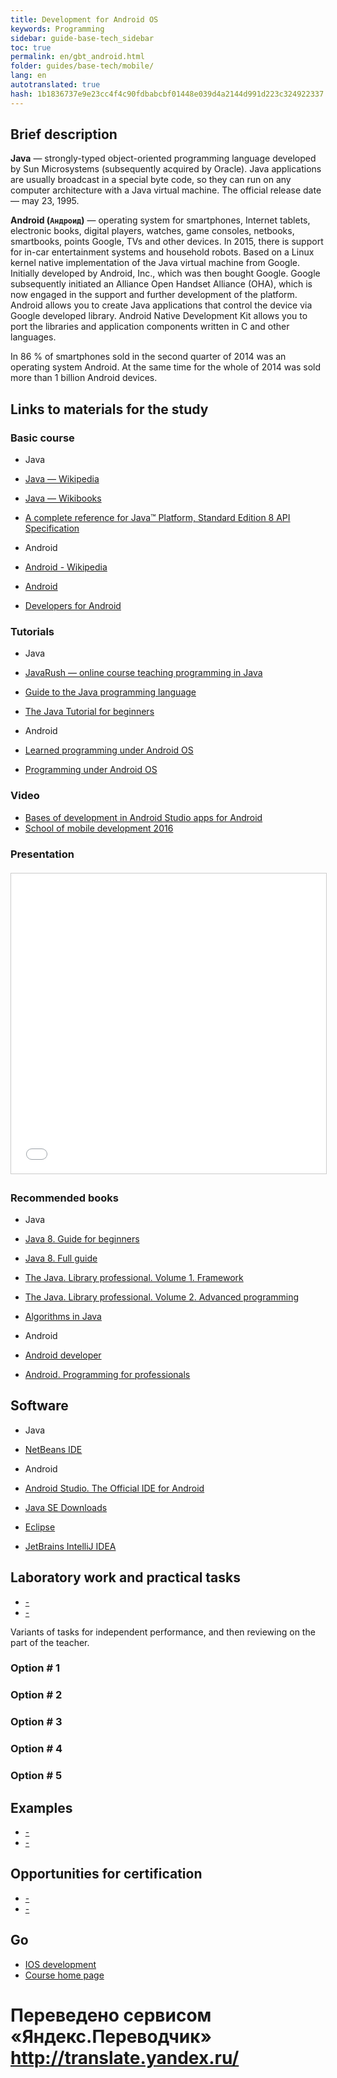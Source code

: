 ```yaml
--- 
title: Development for Android OS 
keywords: Programming 
sidebar: guide-base-tech_sidebar 
toc: true 
permalink: en/gbt_android.html 
folder: guides/base-tech/mobile/ 
lang: en 
autotranslated: true 
hash: 1b1836737e9e23cc4f4c90fdbabcbf01448e039d4a2144d991d223c324922337 
--- 
```


## Brief description 

**Java** — strongly-typed object-oriented programming language developed by Sun Microsystems (subsequently acquired by Oracle). Java applications are usually broadcast in a special byte code, so they can run on any computer architecture with a Java virtual machine. The official release date — may 23, 1995. 

**Android (`Андроид`)** — operating system for smartphones, Internet tablets, electronic books, digital players, watches, game consoles, netbooks, smartbooks, points Google, TVs and other devices. In 2015, there is support for in-car entertainment systems and household robots. Based on a Linux kernel native implementation of the Java virtual machine from Google. Initially developed by Android, Inc., which was then bought Google. Google subsequently initiated an Alliance Open Handset Alliance (OHA), which is now engaged in the support and further development of the platform. Android allows you to create Java applications that control the device via Google developed library. Android Native Development Kit allows you to port the libraries and application components written in C and other languages. 

In 86 % of smartphones sold in the second quarter of 2014 was an operating system Android. At the same time for the whole of 2014 was sold more than 1 billion Android devices. 

## Links to materials for the study 

### Basic course 

* Java 
* [Java — Wikipedia](https://ru.wikipedia.org/wiki/Java) 
* [Java — Wikibooks](https://ru.wikibooks.org/wiki/Java) 
* [A complete reference for Java™ Platform, Standard Edition 8 API Specification](http://docs.oracle.com/javase/8/docs/api/index.html) 

* Android 
* [Android - Wikipedia](https://ru.wikipedia.org/wiki/Android) 
* [Android](https://www.android.com/intl/ru_ru/) 
* [Developers for Android](https://developer.android.com/index.html) 

### Tutorials 

* Java 
* [JavaRush — online course teaching programming in Java](https://javarush.ru/) 
* [Guide to the Java programming language](https://metanit.com/java/tutorial/) 
* [The Java Tutorial for beginners](http://proglang.su/java) 

* Android 
* [Learned programming under Android OS](http://startandroid.ru/ru/uroki/vse-uroki-spiskom.html) 
* [Programming under Android OS](https://metanit.com/java/android/) 

### Video 

* [Bases of development in Android Studio apps for Android](https://www.youtube.com/playlist?list=PLyfVjOYzujugap6Rf3ETNKkx4v9ePllNK) 
* [School of mobile development 2016](https://www.youtube.com/playlist?list=PLQC2_0cDcSKBNCR8UWeElzCUuFkXASduz) 

### Presentation 

<div class="thumb-wrap" style="margin-top: 20px; margin-bottom: 20px"> 
<iframe src="//www.slideshare.net/slideshow/embed_code/key/5UHG988FqV0fYs" width="854" height="480" frameborder="0" marginwidth="0" marginheight="0" scrolling="no" style="border:1px solid #CCC; border-width:1px; margin-bottom:5px; max-width: 100%;" allowfullscreen> </iframe> 
</div> 

### Recommended books 

* Java 
* [Java 8. Guide for beginners](http://www.ozon.ru/context/detail/id/32167369/) 
* [Java 8. Full guide](http://www.ozon.ru/context/detail/id/31249554/) 
* [The Java. Library professional. Volume 1. Framework](http://www.ozon.ru/context/detail/id/137377512/) 
* [The Java. Library professional. Volume 2. Advanced programming](http://www.ozon.ru/context/detail/id/25151190/) 
* [Algorithms in Java](http://www.ozon.ru/context/detail/id/18319699/) 

* Android 
* [Android developer](http://www.ozon.ru/context/detail/id/136331151/) 
* [Android. Programming for professionals](http://www.ozon.ru/context/detail/id/136792911/) 

## Software 

* Java 
* [NetBeans IDE](https://netbeans.org/downloads/) 

* Android 
* [Android Studio. The Official IDE for Android](https://developer.android.com/studio/index.html) 

* [Java SE Downloads](http://www.oracle.com/technetwork/java/javase/downloads/index.html) 
* [Eclipse](https://www.eclipse.org/downloads/) 
* [JetBrains IntelliJ IDEA](https://www.jetbrains.com/idea/#chooseYourEdition) 

## Laboratory work and practical tasks 

* [-]() 
* [-]() 

Variants of tasks for independent performance, and then reviewing on the part of the teacher. 

### Option # 1 

### Option # 2 

### Option # 3 

### Option # 4 

### Option # 5 

## Examples 

* [-]() 
* [-]() 

## Opportunities for certification 

* [-]() 
* [-]() 

## Go 

* [IOS development](gbt_ios.html) 
* [Course home page](gbt_landing-page.html) 



 # Переведено сервисом «Яндекс.Переводчик» http://translate.yandex.ru/